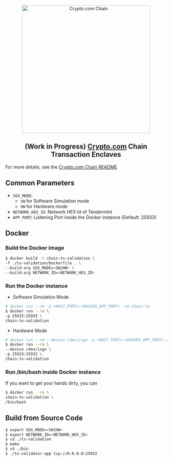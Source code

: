 <p align="center">
  <img src="https://avatars0.githubusercontent.com/u/41934032?s=400&v=4" alt="Crypto.com Chain" width="400">
</p>

<h2 align="center">(Work in Progress) <a href="https://crypto.com">Crypto.com<a> Chain Transaction Enclaves</h2>

For more details, see the [Crypto.com Chain README](https://github.com/crypto-com/chain)

## Common Parameters

- `SGX_MODE`:
  - `SW` for Software Simulation mode
  - `HW` for Hardware mode
- `NETWORK_HEX_ID`: Network HEX Id of Tendermint
- `APP_PORT`: Listening Port inside the Docker instance (Default: 25933)

## Docker

### Build the Docker image
```bash
$ docker build -t chain-tx-validation \
-f ./tx-validation/Dockerfile . \
--build-arg SGX_MODE=<SW|HW> \
--build-arg NETWORK_ID=<NETWORK_HEX_ID>
```

### Run the Docker instance

- Software Simulation Mode
```bash
# docker run --rm -p <HOST_PORT>:<DOCKER_APP_PORT> -rm chain-tx
$ docker run --rm \
-p 25933:25933 \
chain-tx-validation
```

- Hardware Mode
```bash
# docker run --rm --device /dev/isgx -p <HOST_PORT>:<DOCKER_APP_PORT> chain-tx
$ docker run --rm \
--device /dev/isgx \
-p 25933:25933 \
chain-tx-validation
```

### Run /bin/bash inside Docker instance

If you want to get your hands dirty, you can
```bash
$ docker run --rm \
chain-tx-validation \
/bin/bash
```

## Build from Source Code

```bash
$ export SGX_MODE=<SW|HW>
$ export NETWORK_ID=<NETWORK_HEX_ID>
$ cd ./tx-validation
$ make
$ cd ./bin
$ ./tx-validator-app tcp://0.0.0.0:25933
```
